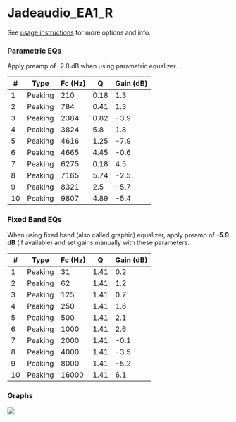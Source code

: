 # Jadeaudio_EA1_R
See [usage instructions](https://github.com/jaakkopasanen/AutoEq#usage) for more options and info.

### Parametric EQs
Apply preamp of -2.8 dB when using parametric equalizer.

|   # | Type    |   Fc (Hz) |    Q |   Gain (dB) |
|-----|---------|-----------|------|-------------|
|   1 | Peaking |       210 | 0.18 |         1.3 |
|   2 | Peaking |       784 | 0.41 |         1.3 |
|   3 | Peaking |      2384 | 0.82 |        -3.9 |
|   4 | Peaking |      3824 | 5.8  |         1.8 |
|   5 | Peaking |      4616 | 1.25 |        -7.9 |
|   6 | Peaking |      4665 | 4.45 |        -0.6 |
|   7 | Peaking |      6275 | 0.18 |         4.5 |
|   8 | Peaking |      7165 | 5.74 |        -2.5 |
|   9 | Peaking |      8321 | 2.5  |        -5.7 |
|  10 | Peaking |      9807 | 4.89 |        -5.4 |

### Fixed Band EQs
When using fixed band (also called graphic) equalizer, apply preamp of **-5.9 dB** (if available) and set gains manually with these parameters.

|   # | Type    |   Fc (Hz) |    Q |   Gain (dB) |
|-----|---------|-----------|------|-------------|
|   1 | Peaking |        31 | 1.41 |         0.2 |
|   2 | Peaking |        62 | 1.41 |         1.2 |
|   3 | Peaking |       125 | 1.41 |         0.7 |
|   4 | Peaking |       250 | 1.41 |         1.6 |
|   5 | Peaking |       500 | 1.41 |         2.1 |
|   6 | Peaking |      1000 | 1.41 |         2.6 |
|   7 | Peaking |      2000 | 1.41 |        -0.1 |
|   8 | Peaking |      4000 | 1.41 |        -3.5 |
|   9 | Peaking |      8000 | 1.41 |        -5.2 |
|  10 | Peaking |     16000 | 1.41 |         6.1 |

### Graphs
![](./Jadeaudio_EA1_R.png)
